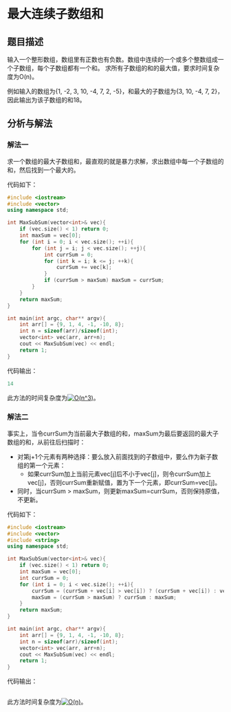 # 最大连续子数组和

## 题目描述

输入一个整形数组，数组里有正数也有负数。数组中连续的一个或多个整数组成一个子数组，每个子数组都有一个和。 求所有子数组的和的最大值，要求时间复杂度为O(n)。

例如输入的数组为{1, -2, 3, 10, -4, 7, 2, -5}，和最大的子数组为{3, 10, -4, 7, 2}， 因此输出为该子数组的和18。

## 分析与解法

### 解法一

求一个数组的最大子数组和，最直观的就是暴力求解，求出数组中每一个子数组的和，然后找到一个最大的。

代码如下：

```c++
#include <iostream>
#include <vector>
using namespace std;

int MaxSubSum(vector<int>& vec){
    if (vec.size() < 1) return 0;
    int maxSum = vec[0];
    for (int i = 0; i < vec.size(); ++i){
        for (int j = i; j < vec.size(); ++j){
            int currSum = 0;
            for (int k = i; k <= j; ++k){
                currSum += vec[k];
            }
            if (currSum > maxSum) maxSum = currSum;
        }
    }
    return maxSum;
}

int main(int argc, char** argv){
    int arr[] = {9, 1, 4, -1, -10, 8};
    int n = sizeof(arr)/sizeof(int);
    vector<int> vec(arr, arr+n);
    cout << MaxSubSum(vec) << endl;
    return 1;
}
```

代码输出：

```c++
14
```

此方法的时间复杂度为<a href="https://www.codecogs.com/eqnedit.php?latex=O(n^3)" target="_blank"><img src="https://latex.codecogs.com/gif.latex?O(n^3)" title="O(n^3)" /></a>。



### 解法二

事实上，当令currSum为当前最大子数组的和，maxSum为最后要返回的最大子数组的和，从前往后扫描时：

- 对第j+1个元素有两种选择：要么放入前面找到的子数组中，要么作为新子数组的第一个元素：
    - 如果currSum加上当前元素vec[j]后不小于vec[j]，则令currSum加上vec[j]，否则currSum重新赋值，置为下一个元素，即currSum=vec[j]。
- 同时，当currSum > maxSum，则更新maxSum=currSum，否则保持原值，不更新。

代码如下：

```c++
#include <iostream>
#include <vector>
#include <string>
using namespace std;

int MaxSubSum(vector<int>& vec){
    if (vec.size() < 1) return 0;
    int maxSum = vec[0];
    int currSum = 0;
    for (int i = 0; i < vec.size(); ++i){
        currSum = (currSum + vec[i] > vec[i]) ? (currSum + vec[i]) : vec[i];
        maxSum = (currSum > maxSum) ? currSum : maxSum;
    }
    return maxSum;
}

int main(int argc, char** argv){
    int arr[] = {9, 1, 4, -1, -10, 8};
    int n = sizeof(arr)/sizeof(int);
    vector<int> vec(arr, arr+n);
    cout << MaxSubSum(vec) << endl;
    return 1;
}
```

代码输出：

```c++

```

此方法时间复杂度为<a href="https://www.codecogs.com/eqnedit.php?latex=O(n)" target="_blank"><img src="https://latex.codecogs.com/gif.latex?O(n)" title="O(n)" /></a>。